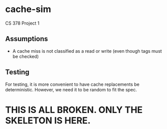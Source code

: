 # cache-sim
CS 378 Project 1

## Assumptions
- A cache miss is not classified as a read or write (even though tags must be checked)
## Testing
For testing, it is more convenient to have cache replacements be deterministic. However, we need it to be random to fit the spec.

# THIS IS ALL BROKEN. ONLY THE SKELETON IS HERE.
